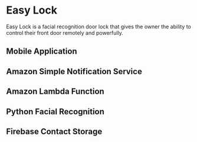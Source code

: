 Easy Lock
=======

Easy Lock is a facial recognition door lock that gives the owner the ability to control their front door remotely and powerfully.

Mobile Application
---------------



Amazon Simple Notification Service
---------------



Amazon Lambda Function
---------------



Python Facial Recognition
---------------



Firebase Contact Storage
---------------




